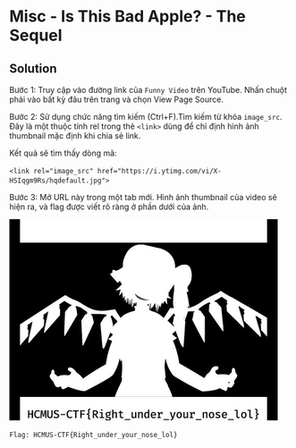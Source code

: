 # Misc - Is This Bad Apple? - The Sequel
## Solution
Bước 1: 
Truy cập vào đường link của `Funny Video` trên YouTube. Nhấn chuột phải vào bất kỳ đâu trên trang và chọn View Page Source.

Bước 2:
Sử dụng chức năng tìm kiếm (Ctrl+F).Tìm kiếm từ khóa `image_src`. Đây là một thuộc tính rel trong thẻ `<link>` dùng để chỉ định hình ảnh thumbnail mặc định khi chia sẻ link.

Kết quả sẽ tìm thấy dòng mã:

`<link rel="image_src" href="https://i.ytimg.com/vi/X-HSIqgm9Rs/hqdefault.jpg">`

Bước 3: 
Mở URL này trong một tab mới.
Hình ảnh thumbnail của video sẽ hiện ra, và flag được viết rõ ràng ở phần dưới của ảnh.

![alt text](image-1.jpg)


    Flag: HCMUS-CTF{Right_under_your_nose_lol}